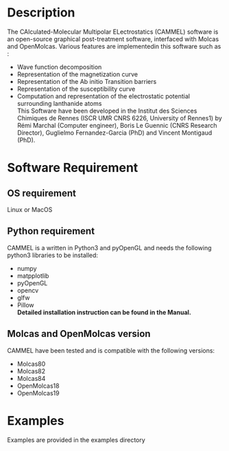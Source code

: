 # Description
The CAlculated-Molecular Multipolar ELectrostatics (CAMMEL) software is an open-source graphical post-treatment software, interfaced with Molcas and OpenMolcas. Various features are implementedin this software such as :
- Wave function decomposition
- Representation of the magnetization curve
- Representation of the Ab initio Transition barriers
- Representation of the susceptibility curve
- Computation and representation of the electrostatic potential surrounding lanthanide atoms <br/>
This Software have been developed in the Institut des Sciences Chimiques de Rennes (ISCR UMR CNRS 6226, University of Rennes1) by Rémi Marchal (Computer engineer), Boris Le Guennic (CNRS Research Director), Guglielmo Fernandez-Garcia (PhD) and Vincent Montigaud (PhD).
# Software Requirement
## OS requirement
Linux or MacOS
## Python requirement
CAMMEL is a written in Python3 and pyOpenGL and needs the following python3 libraries to be installed:
- numpy
- matpplotlib
- pyOpenGL
- opencv
- glfw
- Pillow </br>
**Detailed installation instruction can be found in the Manual.**
## Molcas and OpenMolcas version
CAMMEL have been tested and is compatible with the following versions:
- Molcas80
- Molcas82
- Molcas84
- OpenMolcas18
- OpenMolcas19
# Examples
Examples are provided in the examples directory
